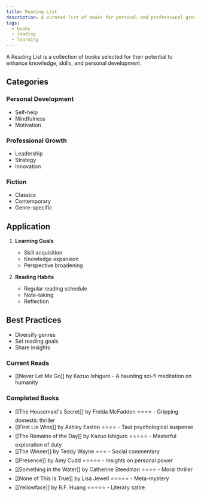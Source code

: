 ```yaml
---
title: Reading List
description: A curated list of books for personal and professional growth
tags:
  - books
  - reading
  - learning
---
```


A Reading List is a collection of books selected for their potential to enhance knowledge, skills, and personal development.

## Categories

### Personal Development
- Self-help
- Mindfulness
- Motivation

### Professional Growth
- Leadership
- Strategy
- Innovation

### Fiction
- Classics
- Contemporary
- Genre-specific

## Application

1. **Learning Goals**
   - Skill acquisition
   - Knowledge expansion
   - Perspective broadening

2. **Reading Habits**
   - Regular reading schedule
   - Note-taking
   - Reflection

## Best Practices
- Diversify genres
- Set reading goals
- Share insights

### Current Reads
- [[Never Let Me Go]] by Kazuo Ishiguro - A haunting sci-fi meditation on humanity

### Completed Books
- [[The Housemaid's Secret]] by Freida McFadden ⭐️⭐️⭐️⭐️ - Gripping domestic thriller
- [[First Lie Wins]] by Ashley Easton ⭐️⭐️⭐️⭐️ - Taut psychological suspense 
- [[The Remains of the Day]] by Kazuo Ishiguro ⭐️⭐️⭐️⭐️⭐️ - Masterful exploration of duty
- [[The Winner]] by Teddy Wayne ⭐️⭐️⭐️ - Social commentary
- [[Presence]] by Amy Cudd ⭐️⭐️⭐️⭐️⭐️ - Insights on personal power
- [[Something in the Water]] by Catherine Steedman ⭐️⭐️⭐️⭐️ - Moral thriller
- [[None of This Is True]] by Lisa Jewell ⭐️⭐️⭐️⭐️⭐️ - Meta-mystery
- [[Yellowface]] by R.F. Huang ⭐️⭐️⭐️⭐️⭐️ - Literary satire
